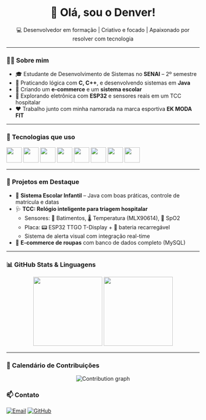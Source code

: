 <h1 align="center">👋 Olá, sou o Denver!</h1>
<p align="center">💻 Desenvolvedor em formação | Criativo e focado | Apaixonado por resolver com tecnologia</p>

---

### 👨‍🎓 Sobre mim

- 🎓 Estudante de Desenvolvimento de Sistemas no **SENAI** – 2º semestre  
- 🔧 Praticando lógica com **C, C++**, e desenvolvendo sistemas em **Java**
- 🛒 Criando um **e-commerce** e um **sistema escolar**
- 🧠 Explorando eletrônica com **ESP32** e sensores reais em um TCC hospitalar
- ❤️ Trabalho junto com minha namorada na marca esportiva **EK MODA FIT**

---

### 🚀 Tecnologias que uso

<p align="left">
  <img src="https://cdn.jsdelivr.net/gh/devicons/devicon/icons/java/java-original.svg" width="40"/>
  <img src="https://cdn.jsdelivr.net/gh/devicons/devicon/icons/c/c-original.svg" width="40"/>
  <img src="https://cdn.jsdelivr.net/gh/devicons/devicon/icons/cplusplus/cplusplus-original.svg" width="40"/>
  <img src="https://cdn.jsdelivr.net/gh/devicons/devicon/icons/mysql/mysql-original.svg" width="40"/>
  <img src="https://cdn.jsdelivr.net/gh/devicons/devicon/icons/arduino/arduino-original.svg" width="40"/>
  <img src="https://cdn.jsdelivr.net/gh/devicons/devicon/icons/git/git-original.svg" width="40"/>
  <img src="https://cdn.jsdelivr.net/gh/devicons/devicon/icons/github/github-original.svg" width="40"/>
  <img src="https://cdn.jsdelivr.net/gh/devicons/devicon/icons/vscode/vscode-original.svg" width="40"/>
</p>

---

### 🧩 Projetos em Destaque

- 🏫 **Sistema Escolar Infantil** – Java com boas práticas, controle de matrícula e datas
- 🩺 **TCC: Relógio inteligente para triagem hospitalar**
  - Sensores: 💓 Batimentos, 🌡️ Temperatura (MLX90614), 🧠 SpO2
  - Placa: 📟 ESP32 TTGO T-Display + 🔋 bateria recarregável
  - Sistema de alerta visual com integração real-time
- 🛒 **E-commerce de roupas** com banco de dados completo (MySQL)

---

### 📊 GitHub Stats & Linguagens

<p align="center">
  <img height="180em" src="https://github-readme-stats.vercel.app/api?username=Denvx&show_icons=true&theme=dark&hide_title=true&hide_border=true&icon_color=0000ff&text_color=ffffff&bg_color=000000"/>
  <img height="180em" src="https://github-readme-stats.vercel.app/api/top-langs/?username=Denvx&layout=compact&theme=dark&hide_border=true&icon_color=0000ff&text_color=ffffff&bg_color=000000&langs_count=10&cache_seconds=1800"/>
</p>


---

### 📅 Calendário de Contribuições
<p align="center">
  <img src="https://github-readme-activity-graph.vercel.app/graph?username=Denvx&theme=github&area=true&hide_border=true&line=0000ff&point=0000ff&color=0000ff&width=300&height=100" alt="Contribution graph"/>
</p>

### 📫 Contato
[![Email](https://img.shields.io/badge/Email-D14836?style=for-the-badge&logo=gmail&logoColor=white)](mailto:denver.o.dev@gmail.com)   [![GitHub](https://img.shields.io/badge/GitHub-100000?style=for-the-badge&logo=github&logoColor=white)](https://github.com/Denvx)
